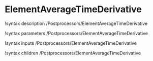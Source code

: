 <!-- MOOSE Documentation Stub: Remove this when content is added. -->

# ElementAverageTimeDerivative

!syntax description /Postprocessors/ElementAverageTimeDerivative

!syntax parameters /Postprocessors/ElementAverageTimeDerivative

!syntax inputs /Postprocessors/ElementAverageTimeDerivative

!syntax children /Postprocessors/ElementAverageTimeDerivative

